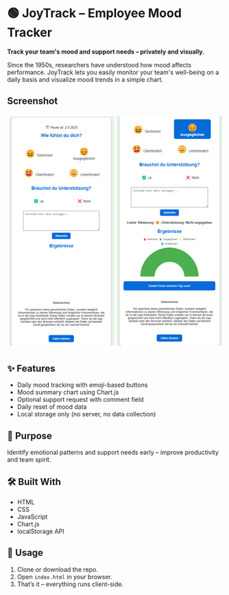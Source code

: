 # 🟢 JoyTrack – Employee Mood Tracker

**Track your team's mood and support needs – privately and visually.**

Since the 1950s, researchers have understood how mood affects performance. JoyTrack lets you easily monitor your team's well-being on a daily basis and visualize mood trends in a simple chart.

## Screenshot
![joyTrack.png](https://github.com/MsCodingLabs/joytrack/blob/main/joyTrack.png)

## ✨ Features

- Daily mood tracking with emoji-based buttons
- Mood summary chart using Chart.js
- Optional support request with comment field
- Daily reset of mood data
- Local storage only (no server, no data collection)

## 🎯 Purpose

Identify emotional patterns and support needs early – improve productivity and team spirit.

## 🛠️ Built With

- HTML
- CSS
- JavaScript
- Chart.js
- localStorage API

## 📁 Usage

1. Clone or download the repo.
2. Open `index.html` in your browser.
3. That’s it – everything runs client-side.
